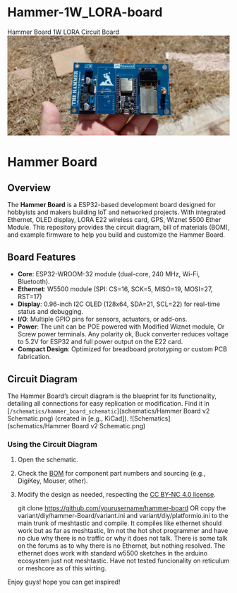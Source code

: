 # Hammer-1W_LORA-board
Hammer Board 1W LORA Circuit Board
![Hammer in hand](images/Hammer_V2.jpg)

# Hammer Board

## Overview
The **Hammer Board** is a ESP32-based development board designed for hobbyists and makers building IoT and networked projects. With integrated Ethernet, OLED display, LORA E22 wireless card, GPS, Wiznet 5500 Ether Module. This repository provides the circuit diagram, bill of materials (BOM), and example firmware to help you build and customize the Hammer Board.

## Board Features
- **Core**: ESP32-WROOM-32 module (dual-core, 240 MHz, Wi-Fi, Bluetooth).
- **Ethernet**: W5500 module (SPI: CS=16, SCK=5, MISO=19, MOSI=27, RST=17)
- **Display**: 0.96-inch I2C OLED (128x64, SDA=21, SCL=22) for real-time status and debugging.
- **I/O**: Multiple GPIO pins for sensors, actuators, or add-ons.
- **Power**: The unit can be POE powered with Modified Wiznet module, Or Screw power terminals. Any polarity ok, Buck converter reduces voltage to 5.2V for ESP32 and full power output on the E22 card.
- **Compact Design**: Optimized for breadboard prototyping or custom PCB fabrication.

## Circuit Diagram
The Hammer Board’s circuit diagram is the blueprint for its functionality, detailing all connections for easy replication or modification. Find it in [`/schematics/hammer_board_schematic`](schematics/Hammer Board v2 Schematic.png) (created in [e.g., KiCad]).
![Schematics](schematics/Hammer Board v2 Schematic.png)

### Using the Circuit Diagram
1. Open the schematic.
2. Check the [BOM](schematics/BOM.csv) for component part numbers and sourcing (e.g., DigiKey, Mouser, other).
4. Modify the design as needed, respecting the [CC BY-NC 4.0 license](#license).

   git clone https://github.com/yourusername/hammer-board  OR copy the variant/diy/hammer-Board/variant.ini and variant/diy/platformio.ini to the main trunk of meshtastic and compile. 
It compiles like ethernet should work but as far as meshtastic, Im not the hot shot programmer and have no clue why there is no traffic or why it does not talk. There is some talk on the forums as to why there is no Ethernet, but nothing resolved. 
The ethernet does work with standard w5500 sketches in the arduino ecosystem just not meshtastic. Have not tested funcionality on reticulum or meshcore as of this wirting. 

Enjoy guys! hope you can get inspired!
